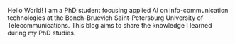 Hello World! 
I am a PhD student focusing applied AI on info-communication technologies at the Bonch-Bruevich Saint-Petersburg University of Telecommunications.
This blog aims to share the knowledge I learned during my PhD studies.
